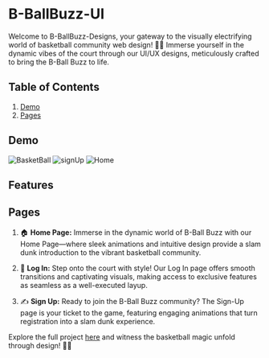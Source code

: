# B-BallBuzz-UI
Welcome to B-BallBuzz-Designs, your gateway to the visually electrifying world of basketball community web design! 🏀✨ Immerse yourself in the dynamic vibes of the court through our UI/UX designs, meticulously crafted to bring the B-Ball Buzz to life.

<!-- Table of Contents -->
## Table of Contents

1. [Demo](#demo)
2. [Pages](#Pages)

<!-- Demo Section -->
## Demo
![BasketBall](https://github.com/zeel09062001/B-BallBuzz-UI/assets/154539584/1aa009ef-c030-453c-9819-7359ece0420f)
![signUp](https://github.com/zeel09062001/B-BallBuzz-UI/assets/154539584/3edbf2c7-f767-40fc-840f-3ad6f6bffe07)
![Home](https://github.com/zeel09062001/B-BallBuzz-UI/assets/154539584/ef60280d-06c4-4afd-86ec-af0df0bf12f9)

<!-- Features Section -->
## Features

## Pages

1. 🏠 **Home Page:**
   Immerse in the dynamic world of B-Ball Buzz with our Home Page—where sleek animations and intuitive design provide a slam dunk introduction to the vibrant basketball community.

2. 🔐 **Log In:**
   Step onto the court with style! Our Log In page offers smooth transitions and captivating visuals, making access to exclusive features as seamless as a well-executed layup.

3. ✍️ **Sign Up:**
   Ready to join the B-Ball Buzz community? The Sign-Up page is your ticket to the game, featuring engaging animations that turn registration into a slam dunk experience.

Explore the full project [here](https://www.figma.com/file/ylawlNAnk39AlFW9zpisgf/BasketBall?type=design&node-id=0%3A1&mode=design&t=XhXh7doZYkyohTwd-1) and witness the basketball magic unfold through design! 🚀🏀
